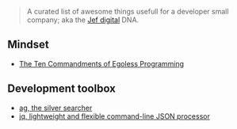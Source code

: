 > A curated list of awesome things usefull for a developer small company; aka the [Jef digital](https://www.jef.digital) DNA.

## Mindset

- [The Ten Commandments of Egoless Programming](https://blog.codinghorror.com/the-ten-commandments-of-egoless-programming/)

## Development toolbox

- [ag, the silver searcher](https://github.com/ggreer/the_silver_searcher)
- [jq, lightweight and flexible command-line JSON processor](https://github.com/stedolan/jq)
